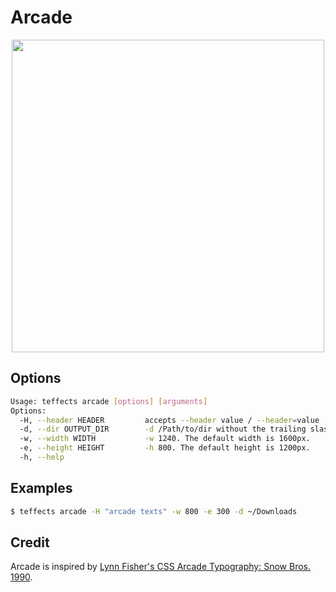 # Arcade

<p align="center">
<img width="500" src="https://raw.githubusercontent.com/shinokada/teffects/main/images/arcade.png" /> 
</p>

## Options

```sh
Usage: teffects arcade [options] [arguments]
Options:
  -H, --header HEADER         accepts --header value / --header=value
  -d, --dir OUTPUT_DIR        -d /Path/to/dir without the trailing slash.
  -w, --width WIDTH           -w 1240. The default width is 1600px.
  -e, --height HEIGHT         -h 800. The default height is 1200px.
  -h, --help
```

## Examples

```sh
$ teffects arcade -H "arcade texts" -w 800 -e 300 -d ~/Downloads
```

## Credit

Arcade is inspired by [Lynn Fisher's CSS Arcade Typography: Snow Bros. 1990](https://codepen.io/lynnandtonic/pen/rNVNpmN).